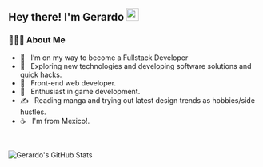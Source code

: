 <h2> Hey there! I'm Gerardo <img src="https://github.com/souvikguria98/souvikguria98/blob/master/Hi.gif" width="25"></h2>

<h3> 👨🏻‍💻 About Me </h3>

- 🔭 &nbsp; I’m on my way to become a Fullstack Developer
- 🤔 &nbsp; Exploring new technologies and developing software solutions and quick hacks.
- 💼 &nbsp; Front-end web developer.
- 🌱 &nbsp; Enthusiast in game development.
- ✍️ &nbsp; Reading manga and trying out latest design trends as hobbies/side hustles.
- ☕ &nbsp; I'm from Mexico!. 

<br>

![Gerardo's GitHub Stats](https://github-readme-stats.vercel.app/api?username=G-Linares&show_icons=true&theme=cobalt)

</br>
